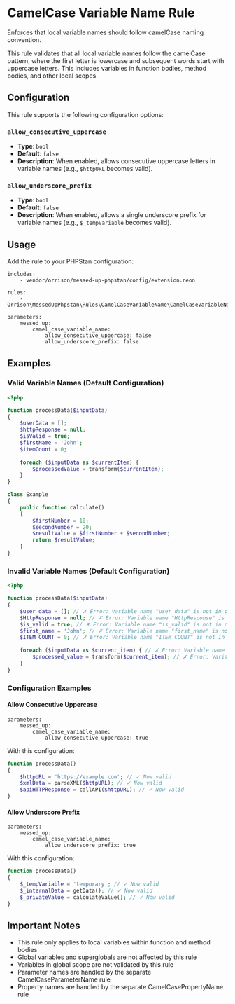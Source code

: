 # CamelCase Variable Name Rule

Enforces that local variable names should follow camelCase naming convention.

This rule validates that all local variable names follow the camelCase pattern, where the first letter is lowercase and subsequent words start with uppercase letters. This includes variables in function bodies, method bodies, and other local scopes.

## Configuration

This rule supports the following configuration options:

### `allow_consecutive_uppercase`
- **Type**: `bool`
- **Default**: `false`
- **Description**: When enabled, allows consecutive uppercase letters in variable names (e.g., `$httpURL` becomes valid).

### `allow_underscore_prefix`
- **Type**: `bool`
- **Default**: `false`
- **Description**: When enabled, allows a single underscore prefix for variable names (e.g., `$_tempVariable` becomes valid).

## Usage

Add the rule to your PHPStan configuration:

```neon
includes:
    - vendor/orrison/messed-up-phpstan/config/extension.neon

rules:
    - Orrison\MessedUpPhpstan\Rules\CamelCaseVariableName\CamelCaseVariableNameRule

parameters:
    messed_up:
        camel_case_variable_name:
            allow_consecutive_uppercase: false
            allow_underscore_prefix: false
```

## Examples

### Valid Variable Names (Default Configuration)

```php
<?php

function processData($inputData) 
{
    $userData = [];
    $httpResponse = null;
    $isValid = true;
    $firstName = 'John';
    $itemCount = 0;
    
    foreach ($inputData as $currentItem) {
        $processedValue = transform($currentItem);
    }
}

class Example
{
    public function calculate()
    {
        $firstNumber = 10;
        $secondNumber = 20;
        $resultValue = $firstNumber + $secondNumber;
        return $resultValue;
    }
}
```

### Invalid Variable Names (Default Configuration)

```php
<?php

function processData($inputData) 
{
    $user_data = []; // ✗ Error: Variable name "user_data" is not in camelCase.
    $HttpResponse = null; // ✗ Error: Variable name "HttpResponse" is not in camelCase.
    $is_valid = true; // ✗ Error: Variable name "is_valid" is not in camelCase.
    $first_name = 'John'; // ✗ Error: Variable name "first_name" is not in camelCase.
    $ITEM_COUNT = 0; // ✗ Error: Variable name "ITEM_COUNT" is not in camelCase.
    
    foreach ($inputData as $current_item) { // ✗ Error: Variable name "current_item" is not in camelCase.
        $processed_value = transform($current_item); // ✗ Error: Variable name "processed_value" is not in camelCase.
    }
}
```

### Configuration Examples

#### Allow Consecutive Uppercase

```neon
parameters:
    messed_up:
        camel_case_variable_name:
            allow_consecutive_uppercase: true
```

With this configuration:
```php
function processData() 
{
    $httpURL = 'https://example.com'; // ✓ Now valid
    $xmlData = parseXML($httpURL); // ✓ Now valid
    $apiHTTPResponse = callAPI($httpURL); // ✓ Now valid
}
```

#### Allow Underscore Prefix

```neon
parameters:
    messed_up:
        camel_case_variable_name:
            allow_underscore_prefix: true
```

With this configuration:
```php
function processData() 
{
    $_tempVariable = 'temporary'; // ✓ Now valid
    $_internalData = getData(); // ✓ Now valid
    $_privateValue = calculateValue(); // ✓ Now valid
}
```

## Important Notes

- This rule only applies to local variables within function and method bodies
- Global variables and superglobals are not affected by this rule
- Variables in global scope are not validated by this rule
- Parameter names are handled by the separate CamelCaseParameterName rule
- Property names are handled by the separate CamelCasePropertyName rule
